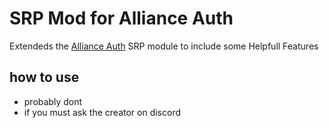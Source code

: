 # SRP Mod for Alliance Auth

Extendeds the [Alliance Auth](https://gitlab.com/allianceauth/allianceauth) SRP module to include some Helpfull Features


## how to use
- probably dont
- if you must ask the creator on discord
